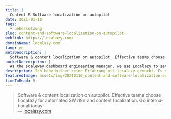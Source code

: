 ```yaml
---
title: |
  Content & Software localization on autopilot
date: 2021-01-10
tags:
  - uebersetzung
slug: content-and-software-localization-on-autopilot
weblink: https://localazy.com/
domainName: localazy.com
lang: en
metaDescription: |
  Software & content localization on autopilot. Effective teams choose Localazy for automated SW i18n and content localization. Go international today!
pocketDescription: |
  As the scaleway dashboard engineering manager, we use Localazy to set up a friendly environment for us and our translation team. For the first iteration, it was really easy to set up.
description: Ich habe bisher keine Erfahrung mit localazy gemacht. Es scheint jedoch ein umfangreiches und spannendes Übersetzungstool zu sein.
featuredImage: assets/img/20210110_content-and-software-localization-on-autopilot.png
timeToRead: 5
---
```

<blockquote lang="en">Software & content localization on autopilot. Effective teams choose Localazy for automated SW i18n and content localization. Go international today!
<footer>— <a href="https://localazy.com/">localazy.com</a></footer></blockquote>
